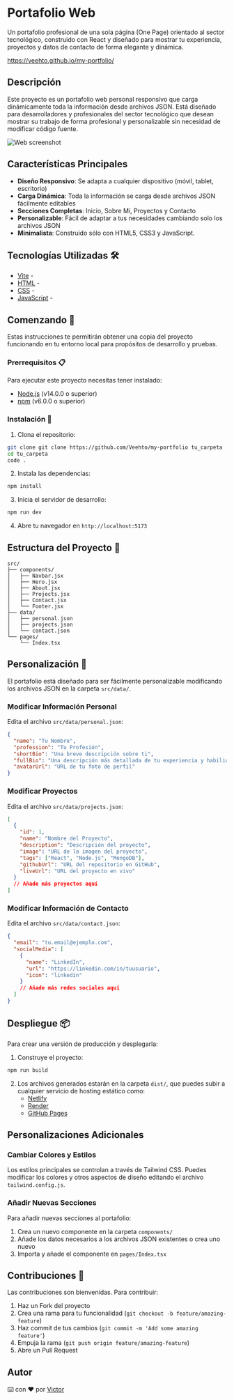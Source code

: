 # Portafolio Web

Un portafolio profesional de una sola página (One Page) orientado al sector tecnológico, construido con React y diseñado para mostrar tu experiencia, proyectos y datos de contacto de forma elegante y dinámica.

https://veehto.github.io/my-portfolio/

## Descripción

Este proyecto es un portafolio web personal responsivo que carga dinámicamente toda la información desde archivos JSON. Está diseñado para desarrolladores y profesionales del sector tecnológico que desean mostrar su trabajo de forma profesional y personalizable sin necesidad de modificar código fuente.

![Web]() screenshot


## Características Principales

- **Diseño Responsivo**: Se adapta a cualquier dispositivo (móvil, tablet, escritorio)
- **Carga Dinámica**: Toda la información se carga desde archivos JSON fácilmente editables
- **Secciones Completas**: Inicio, Sobre Mí, Proyectos y Contacto
- **Personalizable**: Fácil de adaptar a tus necesidades cambiando solo los archivos JSON
- **Minimalista**: Construido sólo con HTML5, CSS3 y JavaScript.


## Tecnologías Utilizadas 🛠️

- [Vite](https://vitejs.dev/) - 
- [HTML](https://vitejs.dev/) -
- [CSS](https://vitejs.dev/) - 
- [JavaScript](https://vitejs.dev/) - 


## Comenzando 🚀

Estas instrucciones te permitirán obtener una copia del proyecto funcionando en tu entorno local para propósitos de desarrollo y pruebas.

### Prerrequisitos 📋

Para ejecutar este proyecto necesitas tener instalado:

- [Node.js](https://nodejs.org/) (v14.0.0 o superior)
- [npm](https://www.npmjs.com/) (v6.0.0 o superior)

### Instalación 🔧

1. Clona el repositorio:

```bash
git clone git clone https://github.com/Veehto/my-portfolio tu_carpeta
cd tu_carpeta
code .
```

2. Instala las dependencias:

```bash
npm install
```

3. Inicia el servidor de desarrollo:

```bash
npm run dev
```

4. Abre tu navegador en `http://localhost:5173`


## Estructura del Proyecto 📁

```
src/
├── components/      
│   ├── Navbar.jsx
│   ├── Hero.jsx
│   ├── About.jsx
│   ├── Projects.jsx
│   ├── Contact.jsx
│   └── Footer.jsx
├── data/
│   ├── personal.json
│   ├── projects.json
│   └── contact.json
└── pages/            
    └── Index.tsx
```


## Personalización 🎨

El portafolio está diseñado para ser fácilmente personalizable modificando los archivos JSON en la carpeta `src/data/`.

### Modificar Información Personal

Edita el archivo `src/data/personal.json`:

```json
{
  "name": "Tu Nombre",
  "profession": "Tu Profesión",
  "shortBio": "Una breve descripción sobre ti",
  "fullBio": "Una descripción más detallada de tu experiencia y habilidades...",
  "avatarUrl": "URL de tu foto de perfil"
}
```

### Modificar Proyectos

Edita el archivo `src/data/projects.json`:

```json
[
  {
    "id": 1,
    "name": "Nombre del Proyecto",
    "description": "Descripción del proyecto",
    "image": "URL de la imagen del proyecto",
    "tags": ["React", "Node.js", "MongoDB"],
    "githubUrl": "URL del repositorio en GitHub",
    "liveUrl": "URL del proyecto en vivo"
  }
  // Añade más proyectos aquí
]
```

### Modificar Información de Contacto

Edita el archivo `src/data/contact.json`:

```json
{
  "email": "tu.email@ejemplo.com",
  "socialMedia": [
    {
      "name": "LinkedIn",
      "url": "https://linkedin.com/in/tuusuario",
      "icon": "linkedin"
    }
    // Añade más redes sociales aquí
  ]
}
```


## Despliegue 📦

Para crear una versión de producción y desplegarla:

1. Construye el proyecto:

```bash
npm run build
```

2. Los archivos generados estarán en la carpeta `dist/`, que puedes subir a cualquier servicio de hosting estático como:
   - [Netlify](https://www.netlify.com/)
   - [Render](https://vercel.com/)
   - [GitHub Pages](https://pages.github.com/)


## Personalizaciones Adicionales

### Cambiar Colores y Estilos

Los estilos principales se controlan a través de Tailwind CSS. Puedes modificar los colores y otros aspectos de diseño editando el archivo `tailwind.config.js`.

### Añadir Nuevas Secciones

Para añadir nuevas secciones al portafolio:

1. Crea un nuevo componente en la carpeta `components/`
2. Añade los datos necesarios a los archivos JSON existentes o crea uno nuevo
3. Importa y añade el componente en `pages/Index.tsx`


## Contribuciones 🤝

Las contribuciones son bienvenidas. Para contribuir:

1. Haz un Fork del proyecto
2. Crea una rama para tu funcionalidad (`git checkout -b feature/amazing-feature`)
3. Haz commit de tus cambios (`git commit -m 'Add some amazing feature'`)
4. Empuja la rama (`git push origin feature/amazing-feature`)
5. Abre un Pull Request


## Autor
⌨️ con ❤️ por [Victor](https://github.com/Veehto)